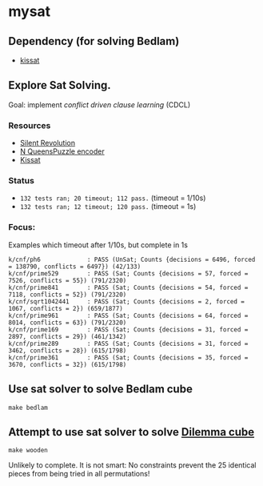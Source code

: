# mysat

## Dependency (for solving Bedlam)
- [kissat](https://github.com/arminbiere/kissat)

## Explore Sat Solving.

Goal: implement _conflict driven clause learning_ (CDCL)

### Resources
- [Silent Revolution](https://cacm.acm.org/magazines/2023/6/273222-the-silent-revolution-of-sat/fulltext)
- [N QueensPuzzle encoder](https://github.com/bglezseoane/sat-nqueens/tree/master?tab=readme-ov-file)
- [Kissat](https://github.com/arminbiere/kissat)

### Status
- `132 tests ran; 20 timeout; 112 pass.` (timeout = 1/10s)
- `132 tests ran; 12 timeout; 120 pass.` (timeout = 1s)

### Focus:

Examples which timeout after 1/10s, but complete in 1s
```
k/cnf/ph6             : PASS (UnSat; Counts {decisions = 6496, forced = 138790, conflicts = 6497}) (42/133)
k/cnf/prime529        : PASS (Sat; Counts {decisions = 57, forced = 7526, conflicts = 55}) (791/2320)
k/cnf/prime841        : PASS (Sat; Counts {decisions = 54, forced = 7118, conflicts = 52}) (791/2320)
k/cnf/sqrt1042441     : PASS (Sat; Counts {decisions = 2, forced = 1067, conflicts = 2}) (659/1877)
k/cnf/prime961        : PASS (Sat; Counts {decisions = 64, forced = 8014, conflicts = 63}) (791/2320)
k/cnf/prime169        : PASS (Sat; Counts {decisions = 31, forced = 2897, conflicts = 29}) (461/1342)
k/cnf/prime289        : PASS (Sat; Counts {decisions = 31, forced = 3462, conflicts = 28}) (615/1798)
k/cnf/prime361        : PASS (Sat; Counts {decisions = 35, forced = 3670, conflicts = 32}) (615/1798)
```

## Use sat solver to solve Bedlam cube
```
make bedlam
```

## Attempt to use sat solver to solve [Dilemma cube](https://www.dilemma-games.com/index2.php?id=10&catId=6&productId=898&lang=ENG)
```
make wooden
```

Unlikely to complete. It is not smart:
No constraints prevent the 25 identical pieces from being tried in all permutations!
